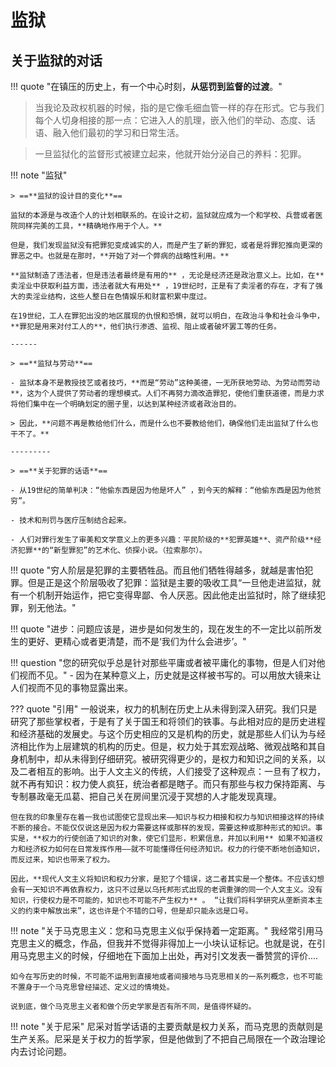# 监狱

## 关于监狱的对话


!!! quote "在镇压的历史上，有一个中心时刻，**从惩罚到监督的过渡**。"


> 当我论及政权机器的时候，指的是它像毛细血管一样的存在形式。它与我们每个人切身相接的那一点：它进入人的肌理，嵌入他们的举动、态度、话语、融入他们最初的学习和日常生活。

> 一旦监狱化的监督形式被建立起来，他就开始分泌自己的养料：犯罪。

!!! note "监狱"

    > ==**监狱的设计目的变化**==

    监狱的本源是与改造个人的计划相联系的。在设计之初，监狱就应成为一个和学校、兵营或者医院同样完美的工具，**精确地作用于个人。**

    但是，我们发现监狱没有把罪犯变成诚实的人，而是产生了新的罪犯，或者是将罪犯推向更深的罪恶之中。也就是在那时，**开始了对一个弊病的战略性利用。**
    
    **监狱制造了违法者，但是违法者最终是有用的** ，无论是经济还是政治意义上。比如，在**卖淫业中获取利益方面，违法者就大有用处** ，19世纪时，正是有了卖淫者的存在，才有了强大的卖淫业结构，这些人整日在色情娱乐和财富积累中度过。

    在19世纪，工人在罪犯出没的地区展现的仇恨和恐惧，就可以明白，在政治斗争和社会斗争中，**罪犯是用来对付工人的**，他们执行渗透、监视、阻止或者破坏罢工等的任务。

    ------
    
    > ==**监狱与劳动**==

    - 监狱本身不是教授技艺或者技巧，**而是“劳动”这种美德，一无所获地劳动、为劳动而劳动**，这为个人提供了劳动者的理想模式。人们不再努力滴改造罪犯，使他们重获道德，而是力求将他们集中在一个明确划定的圈子里，以达到某种经济或者政治目的。

    > 因此，**问题不再是教给他们什么，而是什么也不要教给他们，确保他们走出监狱了什么也干不了。**

    ---------

    > ==**关于犯罪的话语**==

    - 从19世纪的简单判决：“他偷东西是因为他是坏人” ，到今天的解释：“他偷东西是因为他贫穷”。

    - 技术和刑罚与医疗压制结合起来。

    - 人们对罪行发生了审美和文学意义上的更多兴趣：平民阶级的**犯罪英雄**、资产阶级**经济犯罪**的“新型罪犯”的艺术化、侦探小说。（拉索那尔）。

!!! quote "穷人阶层是犯罪的主要牺牲品。而且他们牺牲得越多，就越是害怕犯罪。但是正是这个阶层吸收了犯罪：监狱是主要的吸收工具“一旦他走进监狱，就有一个机制开始运作，把它变得卑鄙、令人厌恶。因此他走出监狱时，除了继续犯罪，别无他法。"


!!! quote "进步：问题应该是，进步是如何发生的，现在发生的不一定比以前所发生的更好、更精心或者更清楚，而不是‘我们为什么会进步’。"


!!! question "您的研究似乎总是针对那些平庸或者被平庸化的事物，但是人们对他们视而不见。"
    - 因为在某种意义上，历史就是这样被书写的。可以用放大镜来让人们视而不见的事物显露出来。

??? quote "引用"
    一般说来，权力的机制在历史上从未得到深入研究。我们只是研究了那些掌权者，于是有了关于国王和将领们的铁事。与此相对应的是历史进程和经济基础的发展史。与这个历史相应的又是机构的历史，就是那些人们认为与经济相比作为上层建筑的机构的历史。但是，权力处于其宏观战略、微观战略和其自身机制中，却从未得到仔细研究。被研究得更少的，是权力和知识之间的关系，以及二者相互的影响。出于人文主义的传统，人们接受了这种观点：一旦有了权力，就不再有知识：权力使人疯狂，统治者都是瞎子。而只有那些与权力保持距离、与专制暴政毫无瓜葛、把自己关在房间里沉浸于冥想的人才能发现真理。
    
    但在我的印象里存在着一我也试图使它显现出来——知识与权力相接和权力与知识相接这样的持续不断的接合。不能仅仅说这是因为权力需要这样或那样的发现，需要这种或那种形式的知识。事实是，**权力的行使创造了知识的对象，使它们显形，积累信息，并加以利用** 如果不知道权力和经济权力如何在日常发挥作用——就不可能懂得任何经济知识。权力的行使不断地创造知识，而反过来，知识也带来了权力。

    因此，**现代人文主义将知识和权力分家，是犯了个错误，这二者其实是一个整体。不应该幻想会有一天知识不再依靠权力，这只不过是以乌托邦形式出现的老调重弹的同一个人文主义。没有知识，行使权力是不可能的，知识也不可能不产生权力** 。 “让我们将科学研究从垄断资本主义的约束中解放出来”，这也许是个不错的口号，但是却只能永远是口号。

!!! note "关于马克思主义：您和马克思主义似乎保持着一定距离。"
    我经常引用马克思主义的概念，作品，但我并不觉得非得加上一小块认证标记。也就是说，在引用马克思主义的时候，仔细地在下面加上出处，再对引文发表一番赞赏的评价....

    如今在写历史的时候，不可能不运用到直接地或者间接地与马克思相关的一系列概念，也不可能不置身于一个马克思曾经描述、定义过的情境处。

    说到底，做个马克思主义者和做个历史学家是否有所不同，是值得怀疑的。

!!! note "关于尼采"
    尼采对哲学话语的主要贡献是权力关系，而马克思的贡献则是生产关系。尼采是关于权力的哲学家，但是他做到了不把自己局限在一个政治理论内去讨论问题。
